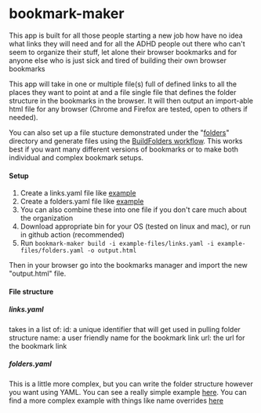 # bookmark-maker

This app is built for all those people starting a new job how have no idea what links they will need and for all the ADHD people out there who can't seem to organize their stuff, let alone their browser bookmarks and for anyone else who is just sick and tired of building their own browser bookmarks

This app will take in one or multiple file(s) full of defined links to all the places they want to point at and a file single file that defines the folder structure in the bookmarks in the browser. It will then output an import-able html file for any browser (Chrome and Firefox are tested, open to others if needed).  

You can also set up a file stucture demonstrated under the "[folders](folders/)" directory and generate files using the [BuildFolders workflow](.github/workflows/BuildFolders.yml). This works best if you want many different versions of bookmarks or to make both individual and complex bookmark setups.

#### Setup

1. Create a links.yaml file like [example](example-files/links.yaml)
2. Create a folders.yaml file like [example](example-files/folders.yaml)
3. You can also combine these into one file if you don't care much about the organization
4. Download appropriate bin for your OS (tested on linux and mac), or run in github action (recommended)
5. Run `bookmark-maker build -i example-files/links.yaml -i example-files/folders.yaml -o output.html`

Then in your browser go into the bookmarks manager and import the new "output.html" file.

#### File structure
##### links.yaml
  takes in a list of:
    id: a unique identifier that will get used in pulling folder structure
    name: a user friendly name for the bookmark link
    url: the url for the bookmark link
    
##### folders.yaml
  This is a little more complex, but you can write the folder structure however you want using YAML. You can see a really simple example [here](example-files/folders). You can find a more complex example with things like name overrides [here]()
